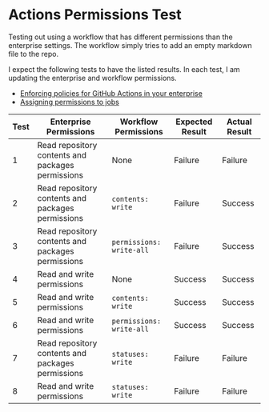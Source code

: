 # Actions Permissions Test

Testing out using a workflow that has different permissions than the enterprise
settings. The workflow simply tries to add an empty markdown file to the repo.

I expect the following tests to have the listed results. In each test, I am
updating the enterprise and workflow permissions.

- [Enforcing policies for GitHub Actions in your enterprise](https://docs.github.com/en/enterprise-cloud@latest/admin/policies/enforcing-policies-for-your-enterprise/enforcing-policies-for-github-actions-in-your-enterprise)
- [Assigning permissions to jobs](https://docs.github.com/en/actions/using-jobs/assigning-permissions-to-jobs)

| Test | Enterprise Permissions                            | Workflow Permissions     | Expected Result | Actual Result |
| ---- | ------------------------------------------------- | ------------------------ | --------------- | ------------- |
| 1    | Read repository contents and packages permissions | None                     | Failure         | Failure       |
| 2    | Read repository contents and packages permissions | `contents: write`        | Failure         | Success       |
| 3    | Read repository contents and packages permissions | `permissions: write-all` | Failure         | Success       |
| 4    | Read and write permissions                        | None                     | Success         | Success       |
| 5    | Read and write permissions                        | `contents: write`        | Success         | Success       |
| 6    | Read and write permissions                        | `permissions: write-all` | Success         | Success       |
| 7    | Read repository contents and packages permissions | `statuses: write`        | Failure         | Failure       |
| 8    | Read and write permissions                        | `statuses: write`        | Failure         | Failure       |
